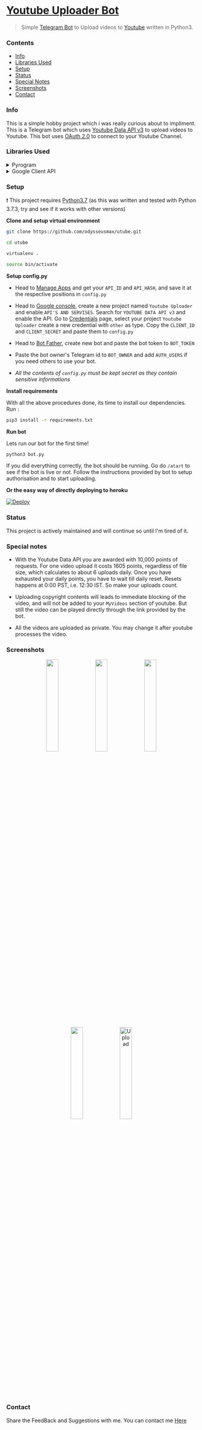 # [Youtube Uploader Bot](https://t.me/youtubeitbot)




> Simple [Telegram Bot](https://core.telegram.org/bots "Telegram Bots") to Upload videos to [Youtube](https://youtube.com "Youtube") written in Python3.


### Contents

* [Info](https://github.com/odysseusmax/utube#info)
* [Libraries Used](https://github.com/odysseusmax/utube#libraries-used)
* [Setup](https://github.com/odysseusmax/utube#setup)
* [Status](https://github.com/odysseusmax/utube#status)
* [Special Notes](https://github.com/odysseusmax/utube#special-notes)
* [Screenshots](https://github.com/odysseusmax/utube#screenshots)
* [Contact](https://github.com/odysseusmax/utube#contact)

### Info

This is a simple hobby project which i was really curious about to impliment. This is a Telegram bot which uses [Youtube Data API v3](https://developers.google.com/youtube/v3/ "Youtube Data API v3") to upload videos to Youtube. This bot uses [OAuth 2.0](https://en.wikipedia.org/wiki/OAuth#OAuth_2.0 "OAuth 2,0") to connect to your Youtube Channel.

### Libraries Used

<details>
           <summary>Pyrogram</summary>
           <p><a href="https://github.com/pyrogram/pyrogram">Pyrogram</a> is used to connect the bot with telegram servers.</p>
</details>
<details>
           <summary>Google Client API</summary>
           <p><a href="https://github.com/googleapis/google-api-python-client">Google Client API</a> is used to connect the bot with Google and then with Youtube.</p>
</details>

### Setup

:heavy_exclamation_mark: This project requires [Python3.7](https://www.python.org/downloads/release/python-370 "Python3.7") (as this was written and tested with Python 3.7.3, try and see if it works with other versions)

**Clone and setup virtual environment**

``` bash
git clone https://github.com/odysseusmax/utube.git

cd utube

virtualenv .

source bin/activate

```

**Setup config.py**

* Head to [Manage Apps](https://my.telegram.org) and get your `API_ID` and `API_HASH`, and save it at the respective positions in `config.py`

* Head to [Google console](https://console.developers.google.com "Google console"), create a new project named `Youtube Uploader` and enable `API'S AND SERVISES`. Search for `YOUTUBE DATA API v3` and enable the API. Go to [Credentials](https://console.developers.google.com/apis/credentials "Credentials") page, select your project `Youtube Uploader` create a new credential with `other` as type. Copy the `CLIENT_ID` and `CLIENT_SECRET` and paste them to `config.py`

* Head to [Bot Father](https://t.me/BotFather "Bot FAther"), create new bot and paste the bot token to `BOT_TOKEN`

* Paste the bot owner's Telegram id to `BOT_OWNER` and add `AUTH_USERS` if you need others to use your bot.

* _All the contents of `config.py` must be kept secret as they contain sensitive informations_

**Install requirements**

With all the above procedures done, its time to install our dependencies.
Run :
```bash
pip3 install -r requirements.txt
```

**Run bot**

Lets run our bot for the first time!
```bash
python3 bot.py
```
If you did everything correctly, the bot should be running. Go do `/atart` to see if the bot is live or not. Follow the instructions provided by bot to setup authorisation and to start uploading.


**Or the easy way of directly deploying to heroku**

[![Deploy](https://www.herokucdn.com/deploy/button.svg)](https://heroku.com/deploy?template=https://github.com/odysseusmax/utube/tree/master)



### Status

This project is actively maintained and will continue so until I'm tired of it.

### Special notes

* With the Youtube Data API you are awarded with 10,000 points of requests. For one video upload it costs 1605 points, regardless of file size, which calculates to about 6 uploads daily. Once you have exhausted your daily points, you have to wait till daily reset. Resets happens at 0:00 PST, i.e. 12:30 IST. So make your uploads count.

* Uploading copyright contents will leads to immediate blocking of the video, and will not be added to your `MyVideos` section of youtube. But still the video can be played directly through the link provided by the bot.

* All the videos are uploaded as private. You may change it after youtube processes the video.

### Screenshots
<p align="center">

<img  width="25%" height="25%" src="https://github.com/odysseusmax/utube/blob/master/ss/overview.jpg">

<img  width="25%" height="25%" src="https://github.com/odysseusmax/utube/blob/master/ss/bot-start.jpg">

<img  width="25%" height="25%" src="https://github.com/odysseusmax/utube/blob/master/ss/bot-help.jpg">

<img  width="25%" height="25%" src="https://github.com/odysseusmax/utube/blob/master/ss/bot-authorise.jpg">

<img  width="25%" height="25%" alt="Upload" src="https://github.com/odysseusmax/utube/blob/master/ss/bot-upload.jpg">

</p>

### Contact

Share the FeedBack and Suggestions with me.
You can contact me [Here](https://telegram.dog/odysseusmax "Contact me")

